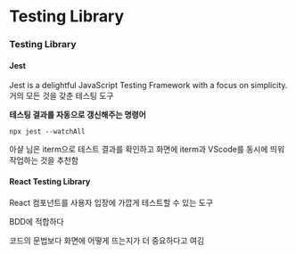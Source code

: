 # Testing Library

### Testing Library

#### Jest

Jest is a delightful JavaScript Testing Framework with a focus on simplicity. 거의 모든 것을 갖춘 테스팅 도구

**테스팅 결과를 자동으로 갱신해주는 명령어**

```
npx jest --watchAll
```

아샬 님은 iterm으로 테스트 결과를 확인하고 화면에 iterm과 VScode를 동시에 띄워 작업하는 것을 추천함

#### React Testing Library

React 컴포넌트를 사용자 입장에 가깝게 테스트할 수 있는 도구

BDD에 적합하다

코드의 문법보다 화면에 어떻게 뜨는지가 더 중요하다고 여김
